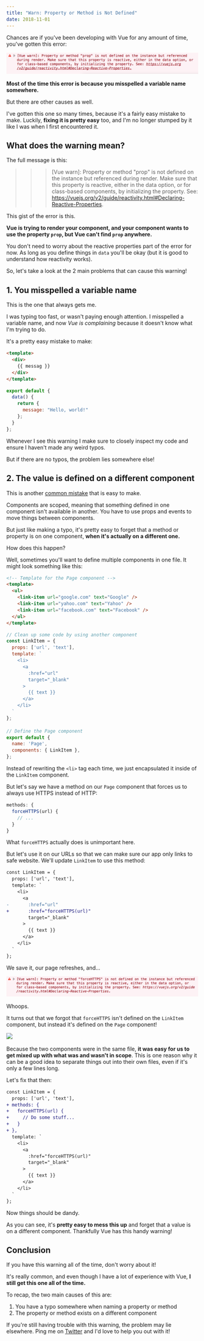 ```yaml
---
title: "Warn: Property or Method is Not Defined"
date: 2018-11-01
---
```

Chances are if you've been developing with Vue for any amount of time, you've gotten this error:

![](error.png)

**Most of the time this error is because you misspelled a variable name somewhere.**

But there are other causes as well.

I've gotten this one so many times, because it's a fairly easy mistake to make. Luckily, **fixing it is pretty easy** too, and I'm no longer stumped by it like I was when I first encountered it.

## What does the warning mean?
The full message is this:
>>> [Vue warn]: Property or method "prop" is not defined on the instance but referenced during render. Make sure that this property is reactive, either in the data option, or for class-based components, by initializing the property. See: https://vuejs.org/v2/guide/reactivity.html#Declaring-Reactive-Properties.

This gist of the error is this.

**Vue is trying to render your component, and your component wants to use the property `prop`, but Vue can't find `prop` anywhere.**

You don't need to worry about the reactive properties part of the error for now. As long as you define things in `data` you'll be okay (but it is good to understand how reactivity works).

So, let's take a look at the 2 main problems that can cause this warning!

## 1. You misspelled a variable name
This is the one that always gets me.

I was typing too fast, or wasn't paying enough attention. I misspelled a variable name, and now _Vue is complaining_ because it doesn't know what I'm trying to do.

It's a pretty easy mistake to make:
```html
<template>
  <div>
    {{ messag }}
  </div>
</template>
```
```js
export default {
  data() {
    return {
      message: "Hello, world!"
    };
  }
};
```

Whenever I see this warning I make sure to closely inspect my code and ensure I haven't made any weird typos.

But if there are no typos, the problem lies somewhere else!

## 2. The value is defined on a different component
This is another [common mistake](https://stackoverflow.com/questions/42908525/vue-warn-property-or-method-is-not-defined-on-the-instance-but-referenced-dur) that is easy to make.

Components are scoped, meaning that something defined in one component isn't available in another. You have to use props and events to move things between components.

But just like making a typo, it's pretty easy to forget that a method or property is on one component, **when it's actually on a different one.**

How does this happen?

Well, sometimes you'll want to define multiple components in one file. It might look something like this:
```html
<!-- Template for the Page component -->
<template>
  <ul>
    <link-item url="google.com" text="Google" />
    <link-item url="yahoo.com" text="Yahoo" />
    <link-item url="facebook.com" text="Facebook" />
  </ul>
</template>
```
```js
// Clean up some code by using another component
const LinkItem = {
  props: ['url', 'text'],
  template: `
    <li>
      <a
        :href="url"
        target="_blank"
      >
        {{ text }}
      </a>
    </li>
  `
};

// Define the Page component
export default {
  name: 'Page',
  components: { LinkItem },
};
```

Instead of rewriting the `<li>` tag each time, we just encapsulated it inside of the `LinkItem` component.

But let's say we have a method on our `Page` component that forces us to always use HTTPS instead of HTTP:
```js
methods: {
  forceHTTPS(url) {
    // ...
  }
}
```

What `forceHTTPS` actually does is unimportant here.

But let's use it on our URLs so that we can make sure our app only links to safe website. We'll update `LinkItem` to use this method:
```diff
const LinkItem = {
  props: ['url', 'text'],
  template: `
    <li>
      <a
-       :href="url"
+       :href="forceHTTPS(url)"
        target="_blank"
      >
        {{ text }}
      </a>
    </li>
  `
};
```

We save it, our page refreshes, and...

![](error2.png)

Whoops.

It turns out that we forgot that `forceHTTPS` isn't defined on the `LinkItem` component, but instead it's defined on the `Page` component!

![](https://media.giphy.com/media/27EhcDHnlkw1O/giphy.gif)

Because the two components were in the same file, **it was easy for us to get mixed up with what was and wasn't in scope**. This is one reason why it can be a good idea to separate things out into their own files, even if it's only a few lines long.

Let's fix that then:

```diff
const LinkItem = {
  props: ['url', 'text'],
+ methods: {
+   forceHTTPS(url) {
+     // Do some stuff...
+   }
+ },
  template: `
    <li>
      <a
        :href="forceHTTPS(url)"
        target="_blank"
      >
        {{ text }}
      </a>
    </li>
  `
};
```

Now things should be dandy.

As you can see, it's **pretty easy to mess this up** and forget that a value is on a different component. Thankfully Vue has this handy warning!

## Conclusion
If you have this warning all of the time, don't worry about it!

It's really common, and even though I have a lot of experience with Vue, **I still get this one all of the time.**

To recap, the two main causes of this are:
1. You have a typo somewhere when naming a property or method
2. The property or method exists on a different component

If you're still having trouble with this warning, the problem may lie elsewhere. Ping me on [Twitter](https://twitter.com/MichaelThiessen) and I'd love to help you out with it!
